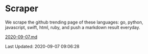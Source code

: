 # Scraper

We scrape the github trending page of these languages: go, python, javascript, swift, html, ruby, and push a markdown result everyday.

[2020-09-07.md](https://github.com/henson/Scraper/blob/master/2020-09-07.md)

Last Updated: 2020-09-07 09:06:28